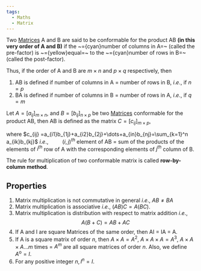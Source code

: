 ```yaml
---
tags:
  - Maths
  - Matrix
---
```

Two [Matrices](Matrices.md) A and B are said to be conformable for the product AB **(in this very order of A and B)** if the ~={cyan}number of columns in A=~ (called the pre-factor) is ~={yellow}equal=~ to the ~={cyan}number of rows in B=~ (called the post-factor).

Thus, if the order of A and B are $m\times n$ and $p\times q$ respectively, then
1. AB is defined if number of columns in A = number of rows in B, $i.e.,$ if $n=p$
2. BA is defined if number of columns in B = number of rows in A, $i.e.,$ if $q=m$

Let $A=[a_{ij}]_{m\times n}$, and $B=[b_{ij}]_{n\times p}$ be two [Matrices](Matrices.md) conformable for the product AB, then 
AB is defined as the matrix $C=[c_{ij}]_{m\times p}$, 

where $c_{ij} =a_{i1}b_{1j}+a_{i2}b_{2j}+\dots+a_{in}b_{nj}=\sum_{k=1}^n a_{ik}b_{kj}$
$i.e.,$ $\quad \quad (i,j)^{th}$ element of AB = sum of the products of the elements of $i^{th}$ row of A with the corresponding elements of $j^{th}$ column of B.

The rule for multiplication of two conformable matrix is called **row-by-column method**.
## Properties
1. Matrix multiplication is not commutative in general $i.e.,$ $AB \ne BA$
2. Matrix multiplication is associative $i.e.,$ $(AB)C=A(BC)$.
3. Matrix multiplication is distribution with respect to matrix addition $i.e.,$ $$A(B+C)=AB+AC$$
4. If A and I are square Matrices of the same order, then AI = IA = A.
5. If A is a square matrix of order $n$, then $A\times A=A^2$, $A\times A\times A=A^3$, $A\times A\times A\dots m$ times = $A^m$ are all square matrices of order $n$.
   Also, we define $A^\text{o}=I$.
6. For any positive integer $n, I^n=I$.